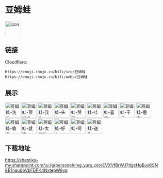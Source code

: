 # 豆姆蛙
<img src="https://emoji.shojo.cn/bili/src/豆姆蛙/icon.png" width="50" height="50" alt="icon">

## 链接
Cloudflare:
```
https://emoji.shojo.cn/bili/src/豆姆蛙
https://emoji.shojo.cn/bili/webp/豆姆蛙
```
## 展示
<img src="https://emoji.shojo.cn/bili/src/豆姆蛙/豆姆蛙-洗澡.png" width="50" height="50" alt="豆姆蛙-洗澡">
<img src="https://emoji.shojo.cn/bili/src/豆姆蛙/豆姆蛙-顶呱呱.png" width="50" height="50" alt="豆姆蛙-顶呱呱">
<img src="https://emoji.shojo.cn/bili/src/豆姆蛙/豆姆蛙-我也.png" width="50" height="50" alt="豆姆蛙-我也">
<img src="https://emoji.shojo.cn/bili/src/豆姆蛙/豆姆蛙-头大.png" width="50" height="50" alt="豆姆蛙-头大">
<img src="https://emoji.shojo.cn/bili/src/豆姆蛙/豆姆蛙-哭哭.png" width="50" height="50" alt="豆姆蛙-哭哭">
<img src="https://emoji.shojo.cn/bili/src/豆姆蛙/豆姆蛙-哇.png" width="50" height="50" alt="豆姆蛙-哇">
<img src="https://emoji.shojo.cn/bili/src/豆姆蛙/豆姆蛙-喜欢.png" width="50" height="50" alt="豆姆蛙-喜欢">
<img src="https://emoji.shojo.cn/bili/src/豆姆蛙/豆姆蛙-干杯.png" width="50" height="50" alt="豆姆蛙-干杯">
<img src="https://emoji.shojo.cn/bili/src/豆姆蛙/豆姆蛙-思考.png" width="50" height="50" alt="豆姆蛙-思考">
<img src="https://emoji.shojo.cn/bili/src/豆姆蛙/豆姆蛙-偷看.png" width="50" height="50" alt="豆姆蛙-偷看">
<img src="https://emoji.shojo.cn/bili/src/豆姆蛙/豆姆蛙-就这.png" width="50" height="50" alt="豆姆蛙-就这">
<img src="https://emoji.shojo.cn/bili/src/豆姆蛙/豆姆蛙-太棒啦.png" width="50" height="50" alt="豆姆蛙-太棒啦">
<img src="https://emoji.shojo.cn/bili/src/豆姆蛙/豆姆蛙-好方.png" width="50" height="50" alt="豆姆蛙-好方">
<img src="https://emoji.shojo.cn/bili/src/豆姆蛙/豆姆蛙-啊.png" width="50" height="50" alt="豆姆蛙-啊">
<img src="https://emoji.shojo.cn/bili/src/豆姆蛙/豆姆蛙-送你.png" width="50" height="50" alt="豆姆蛙-送你">

## 下载地址

https://shamiko-my.sharepoint.com/:u:/g/personal/img_yuru_pro/EVXVfBrWJ7tIgzHgBux6SN8B1ngu6oVbFDFK4NxtepW8yg
